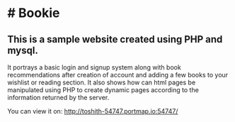 <h1># Bookie</h1>
<h2>This is a sample website created using PHP and mysql. </h2>
It portrays a basic login and signup system along with book recommendations after creation of account and adding a few books to your wishlist or reading section.
It also shows how can html pages be manipulated using PHP to create dynamic pages according to the information returned by the server.

You can view it on:
http://toshith-54747.portmap.io:54747/
